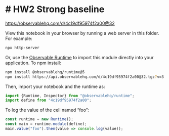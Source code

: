 # # HW2 Strong baseline

https://observablehq.com/d/4c19df95974f2a00@32

View this notebook in your browser by running a web server in this folder. For
example:

~~~sh
npx http-server
~~~

Or, use the [Observable Runtime](https://github.com/observablehq/runtime) to
import this module directly into your application. To npm install:

~~~sh
npm install @observablehq/runtime@5
npm install https://api.observablehq.com/d/4c19df95974f2a00@32.tgz?v=3
~~~

Then, import your notebook and the runtime as:

~~~js
import {Runtime, Inspector} from "@observablehq/runtime";
import define from "4c19df95974f2a00";
~~~

To log the value of the cell named “foo”:

~~~js
const runtime = new Runtime();
const main = runtime.module(define);
main.value("foo").then(value => console.log(value));
~~~
